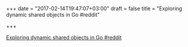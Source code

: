 +++
date = "2017-02-14T19:47:07+03:00"
draft = false
title = "Exploring dynamic shared objects in Go  #reddit"

+++

<p><a href="https://t.co/cw7QVuFvzy">Exploring dynamic shared objects in Go  #reddit</a></p>
